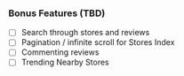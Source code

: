 
### Bonus Features (TBD)
- [ ] Search through stores and reviews
- [ ] Pagination / infinite scroll for Stores Index
- [ ] Commenting reviews
- [ ] Trending Nearby Stores
